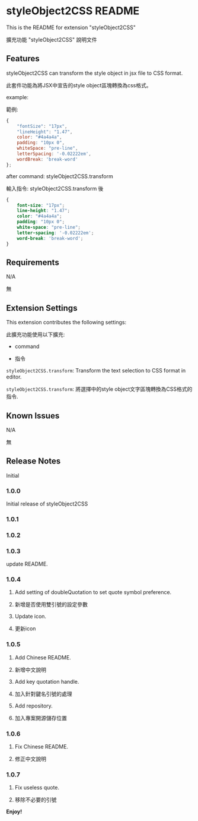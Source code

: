 # styleObject2CSS README

This is the README for extension "styleObject2CSS"

擴充功能 "styleObject2CSS" 說明文件

## Features

styleObject2CSS can transform the style object in jsx file to CSS format.

此套件功能為將JSX中宣告的style object區塊轉換為css格式。

example:

範例:

```javascript
{
    "fontSize": "17px",
    "lineHeight": "1.47",
    color: "#4a4a4a",
    padding: "10px 0",
    whiteSpace: "pre-line",
    letterSpacing: '-0.02222em',
    wordBreak: 'break-word'
};
```

after command: styleObject2CSS.transform

輸入指令: styleObject2CSS.transform 後

```SCSS
{
    font-size: "17px";
    line-height: "1.47";
    color: "#4a4a4a";
    padding: "10px 0";
    white-space: "pre-line";
    letter-spacing: '-0.02222em';
    word-break: 'break-word';
}
```

## Requirements

N/A

無

## Extension Settings

This extension contributes the following settings:

此擴充功能使用以下擴充:

* command

* 指令

`styleObject2CSS.transform`: Transform the text selection to CSS format in editor.

`styleObject2CSS.transform`: 將選擇中的style object文字區塊轉換為CSS格式的指令.


## Known Issues

N/A

無

## Release Notes

Initial

### 1.0.0

Initial release of styleObject2CSS

### 1.0.1
### 1.0.2
### 1.0.3

update README.

### 1.0.4
1. Add setting of doubleQuotation  to set quote symbol preference.

1. 新增是否使用雙引號的設定參數

2. Update icon.

2. 更新icon

### 1.0.5
1. Add Chinese README.

1. 新增中文說明

2. Add key quotation handle.

2. 加入針對鍵名引號的處理

3. Add repository.

3. 加入專案開源儲存位置

### 1.0.6
1. Fix Chinese README.

1. 修正中文說明

### 1.0.7
1. Fix useless quote.

1. 移除不必要的引號

**Enjoy!**

